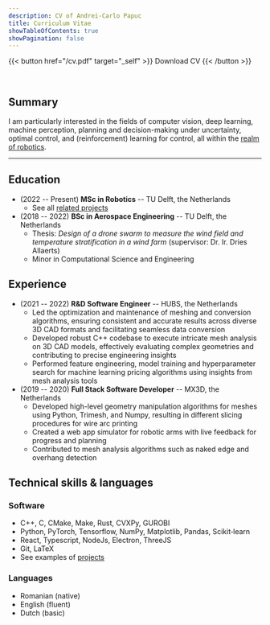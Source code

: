 ```yaml
---
description: CV of Andrei-Carlo Papuc
title: Curriculum Vitae
showTableOfContents: true
showPagination: false
---
```


{{< button href="/cv.pdf" target="_self" >}}
Download CV
{{< /button >}}

<br>

## Summary

I am particularly interested in the fields of computer vision, deep learning, machine perception, planning and decision-making under uncertainty, optimal control, and (reinforcement) learning for control, all within the [realm of robotics](/projects).

---

## Education

- (2022 -- Present) **MSc in Robotics** -- TU Delft, the Netherlands
  + See all [related projects](/projects/)
- (2018 -- 2022) **BSc in Aerospace Engineering** -- TU Delft, the Netherlands
  + Thesis: *Design of a drone swarm to measure the wind field and temperature stratification in a wind farm* (supervisor: Dr. Ir. Dries Allaerts)
  + Minor in Computational Science and Engineering

## Experience

- (2021 -- 2022) **R&D Software Engineer** -- HUBS, the Netherlands
  + Led the optimization and maintenance of meshing and conversion algorithms, ensuring consistent and accurate results across diverse 3D CAD formats and facilitating seamless data conversion
  + Developed robust C++ codebase to execute intricate mesh analysis on 3D CAD models, effectively evaluating complex geometries and contributing to precise engineering insights
  + Performed feature engineering, model training and hyperparameter search for machine learning pricing algorithms using insights from mesh analysis tools
- (2019 -- 2020) **Full Stack Software Developer** -- MX3D, the Netherlands
  + Developed high-level geometry manipulation algorithms for meshes using Python, Trimesh, and Numpy, resulting in different slicing procedures for wire arc printing
  + Created a web app simulator for robotic arms with live feedback for progress and planning
  + Contributed to mesh analysis algorithms such as naked edge and overhang detection

## Technical skills & languages

### Software

- C++, C, CMake, Make, Rust, CVXPy, GUROBI
- Python, PyTorch, Tensorflow, NumPy, Matplotlib, Pandas, Scikit‐learn
- React, Typescript, NodeJs, Electron, ThreeJS
- Git, LaTeX
- See examples of [projects](/software/)

### Languages

- Romanian (native)
- English (fluent)
- Dutch (basic)